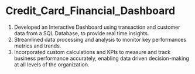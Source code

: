 # Credit_Card_Financial_Dashboard
1) Developed an Interactive Dashboard using transaction and customer data from a SQL Database, to provide real time 
   insights. 
2) Streamlined data processing and analysis to monitor key performances metrics and trends. 
3) Incorporated custom calculations and KPIs to measure and track business performance accurately, enabling data
   driven decision-making at all levels of the organization.
